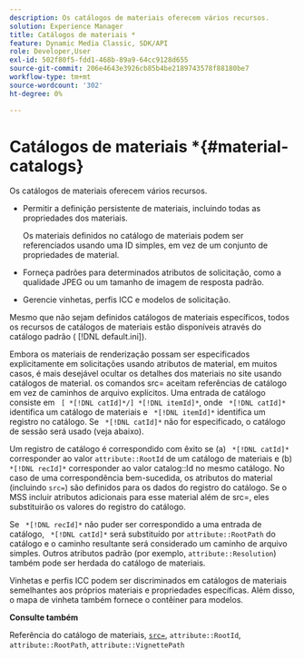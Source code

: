 ```yaml
---
description: Os catálogos de materiais oferecem vários recursos.
solution: Experience Manager
title: Catálogos de materiais *
feature: Dynamic Media Classic, SDK/API
role: Developer,User
exl-id: 502f80f5-fdd1-468b-89a9-64cc9128d655
source-git-commit: 206e4643e3926cb85b4be2189743578f88180be7
workflow-type: tm+mt
source-wordcount: '302'
ht-degree: 0%

---
```


# Catálogos de materiais *{#material-catalogs}

Os catálogos de materiais oferecem vários recursos.

* Permitir a definição persistente de materiais, incluindo todas as propriedades dos materiais.

   Os materiais definidos no catálogo de materiais podem ser referenciados usando uma ID simples, em vez de um conjunto de propriedades de material.
* Forneça padrões para determinados atributos de solicitação, como a qualidade JPEG ou um tamanho de imagem de resposta padrão.
* Gerencie vinhetas, perfis ICC e modelos de solicitação.

Mesmo que não sejam definidos catálogos de materiais específicos, todos os recursos de catálogos de materiais estão disponíveis através do catálogo padrão ( [!DNL default.ini]).

Embora os materiais de renderização possam ser especificados explicitamente em solicitações usando atributos de material, em muitos casos, é mais desejável ocultar os detalhes dos materiais no site usando catálogos de material. os comandos src= aceitam referências de catálogo em vez de caminhos de arquivo explícitos. Uma entrada de catálogo consiste em ` [ *[!DNL catId]*/] *[!DNL itemId]*`, onde ` *[!DNL catId]*` identifica um catálogo de materiais e ` *[!DNL itemId]*` identifica um registro no catálogo. Se ` *[!DNL catId]*` não for especificado, o catálogo de sessão será usado (veja abaixo).

Um registro de catálogo é correspondido com êxito se (a) ` *[!DNL catId]*` corresponder ao valor `attribute::RootId` de um catálogo de materiais e (b) ` *[!DNL recId]*` corresponder ao valor catalog::Id no mesmo catálogo. No caso de uma correspondência bem-sucedida, os atributos do material (incluindo `src=`) são definidos para os dados do registro do catálogo. Se o MSS incluir atributos adicionais para esse material além de src=, eles substituirão os valores do registro do catálogo.

Se ` *[!DNL recId]*` não puder ser correspondido a uma entrada de catálogo, ` *[!DNL catId]*` será substituído por `attribute::RootPath` do catálogo e o caminho resultante será considerado um caminho de arquivo simples. Outros atributos padrão (por exemplo, `attribute::Resolution`) também pode ser herdada do catálogo de materiais.

Vinhetas e perfis ICC podem ser discriminados em catálogos de materiais semelhantes aos próprios materiais e propriedades específicas. Além disso, o mapa de vinheta também fornece o contêiner para modelos.

**Consulte também**

Referência do catálogo de materiais, [ `src=`](../../../../../../ir-api/http-protocol/image-rendering-api-ref/c-ir-http-protocol-ref/c-ir-http-protocol-command-reference/r-ir-src.md#reference-62c98abad22149d68d405ed6aaff8272), `attribute::RootId`, `attribute::RootPath`, `attribute::VignettePath`
